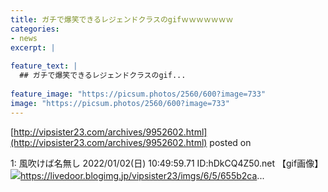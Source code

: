 ```yaml
---
title: ガチで爆笑できるレジェンドクラスのgifｗｗｗｗｗｗｗ
categories:
- news
excerpt: |
  
feature_text: |
  ## ガチで爆笑できるレジェンドクラスのgif...
  
feature_image: "https://picsum.photos/2560/600?image=733"
image: "https://picsum.photos/2560/600?image=733"
---
```


[http://vipsister23.com/archives/9952602.html](http://vipsister23.com/archives/9952602.html)
posted on 

<!--more-->

1: 風吹けば名無し 2022/01/02(日) 10:49:59.71 ID:hDkCQ4Z50.net 【gif画像】![](https://livedoor.blogimg.jp/vipsister23/imgs/d/3/d39674a6.gifhttps://livedoor.blogimg.jp/vipsister23/imgs/e/e/ee9e934f.gif)https://livedoor.blogimg.jp/vipsister23/imgs/6/5/655b2ca...
